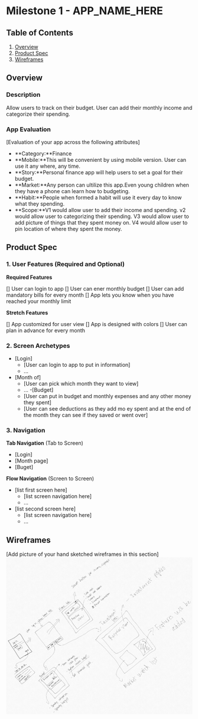 # Milestone 1 - APP_NAME_HERE

## Table of Contents

1. [Overview](#Overview)
1. [Product Spec](#Product-Spec)
1. [Wireframes](#Wireframes)

## Overview

### Description

Allow users to track on their budget. User can add their monthly income and categorize their spending.

### App Evaluation

[Evaluation of your app across the following attributes]
- **Category:**Finance
- **Mobile:**This will be convenient by using mobile version. User can use it any where, any time.
- **Story:**Personal finance app will help users to set a goal for their budget.
- **Market:**Any person can ultilize this app.Even young children when they have a phone can learn how to budgeting.
- **Habit:**People when formed a habit will use it every day to know what they spending.
- **Scope:**V1 would allow user to add their income and spending. v2 would allow user to categorizing their spending. V3 would allow user to add picture of things that they spent money on. V4 would allow user to pin location of where they spent the money.

## Product Spec

### 1. User Features (Required and Optional)

**Required Features**

[] User can login to app
[] User can ener monthly budget
[] User can add mandatory bills for every month
[] App lets you know when you have reached your monthly limit

**Stretch Features**

[] App customized for user view
[] App is designed with colors
[] User can plan in advance for every month

### 2. Screen Archetypes

- [Login]
  - [User can login to app to put in information]
  - ...
- [Month of]
  - [User can pick which month they want to view]
  - ...
-[Budget]
  - [User can put in budget and monthly expenses and any other money they spent]
  - [User can see deductions as they add mo ey spent and at the end of the month they can see if they saved or went over]
  

### 3. Navigation

**Tab Navigation** (Tab to Screen)

* [Login]
* [Month page]
* [Buget]

**Flow Navigation** (Screen to Screen)

- [list first screen here]
  - [list screen navigation here]
  - ...
- [list second screen here]
  - [list screen navigation here]
  - ...

## Wireframes

[Add picture of your hand sketched wireframes in this section]
<img src="https://raw.githubusercontent.com/https-github-com-Phi-Nguyen-Project/GroupProjectPersonalFinance/main/Codepath%20group.jpg" width=600>

